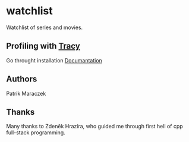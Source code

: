 # watchlist

Watchlist of series and movies.

## Profiling with [Tracy](https://github.com/wolfpld/tracy)

Go throught installation [Documantation](https://github.com/wolfpld/tracy/releases/latest/download/tracy.pdf)

## Authors

Patrik Maraczek

## Thanks

Many thanks to Zdeněk Hrazíra, who guided me through first hell of cpp full-stack programming.
